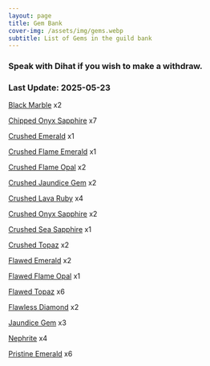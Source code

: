 ```yaml
---
layout: page
title: Gem Bank
cover-img: /assets/img/gems.webp
subtitle: List of Gems in the guild bank
---
```

### Speak with Dihat if you wish to make a withdraw.

### Last Update: 2025-05-23

[Black Marble](https://www.pqdi.cc/item/25805) x2

[Chipped Onyx Sapphire](https://www.pqdi.cc/item/25827) x7

[Crushed Emerald](https://www.pqdi.cc/item/25835) x1

[Crushed Flame Emerald](https://www.pqdi.cc/item/25838) x1

[Crushed Flame Opal](https://www.pqdi.cc/item/25837) x2

[Crushed Jaundice Gem](https://www.pqdi.cc/item/25829) x2

[Crushed Lava Ruby](https://www.pqdi.cc/item/25840) x4

[Crushed Onyx Sapphire](https://www.pqdi.cc/item/25841) x2

[Crushed Sea Sapphire](https://www.pqdi.cc/item/25839) x1

[Crushed Topaz](https://www.pqdi.cc/item/25832) x2

[Flawed Emerald](https://www.pqdi.cc/item/25821) x2

[Flawed Flame Opal](https://www.pqdi.cc/item/25823) x1

[Flawed Topaz](https://www.pqdi.cc/item/25818) x6

[Flawless Diamond](https://www.pqdi.cc/item/25814) x2

[Jaundice Gem](https://www.pqdi.cc/item/25815) x3

[Nephrite](https://www.pqdi.cc/item/25816) x4

[Pristine Emerald](https://www.pqdi.cc/item/25807) x6
